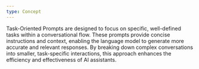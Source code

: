 ```yaml
---
type: Concept
---
```


Task-Oriented Prompts are designed to focus on specific, well-defined tasks within a conversational flow. These prompts provide concise instructions and context, enabling the language model to generate more accurate and relevant responses. By breaking down complex conversations into smaller, task-specific interactions, this approach enhances the efficiency and effectiveness of AI assistants.